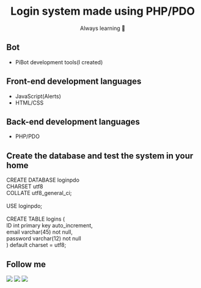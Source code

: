 <h1 align="center">Login system made using PHP/PDO</h1>
<p align="center">Always learning 🚀</p>

## Bot
- PiBot development tools(I created)

## Front-end development languages
- JavaScript(Alerts)
- HTML/CSS

## Back-end development languages
- PHP/PDO

## Create the database and test the system in your home
<p>
CREATE DATABASE loginpdo <br />
CHARSET utf8 <br />
COLLATE utf8_general_ci; <br />
<br />
USE loginpdo; <br />
<br />
CREATE TABLE logins (<br />
	ID int primary key auto_increment,<br />
	email varchar(45) not null,<br />
	password varchar(12) not null<br />
) default charset = utf8;<br />
</p>

## Follow me
[<img src="https://img.shields.io/badge/twitter-%231DA1F2.svg?&style=for-the-badge&logo=twitter&logoColor=white" />](https://twitter.com/jairosilva2005)
[<img src = "https://img.shields.io/badge/instagram-%23E4405F.svg?&style=for-the-badge&logo=instagram&logoColor=white">](https://www.instagram.com/jairo_nth/)
[<img src = "https://img.shields.io/badge/facebook-%231877F2.svg?&style=for-the-badge&logo=facebook&logoColor=white">](https://www.facebook.com/jairo.holanda.7330)
